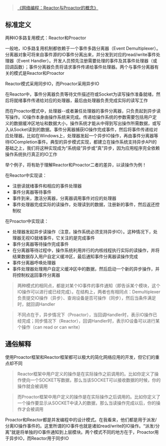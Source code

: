 >[《网络编程：Reactor与Proactor的概念》](http://www.cnblogs.com/dawen/archive/2011/05/18/2050358.html)

## 标准定义

两种IO多路复用模式：Reactor和Proactor

一般地，IO多路复用机制都依赖于一个事件多路分离器（Event Demultiplexer）。分离器对象可将来自事件源的IO事件分离出来，并分发到对应的read/write事件处理器（Event Handler）。开发人员预先注册需要处理的事件及其事件处理器（或回调函数）；事件分离器负责将请求事件传递给事件处理器。两个与事件分离器有关的模式是Reactor和Proactor

Reactor模式采用同步IO，而Proactor采用异步IO

在Reactor中，事件分离器负责等待文件描述符或Socket为读写操作准备就绪，然后将就绪事件传递给对应的处理器，最后由处理器负责完成实际的读写工作

而在Proactor模式中，处理器--或者兼任处理器的事件分离器，只负责起到异步读写操作。IO操作本身由操作系统来完成。传递给操作系统的参数需要包括用户定义的数据缓冲区地址和数据大小，操作系统才能从中得到写出操作所需数据，或写入从Socket读到的数据。事件分离器捕获IO操作完成事件，然后将事件传递给对应处理器。比如在Windows上，处理器发起一个异步IO操作，再由事件分离器等待IOCompletion事件。典型的异步模式实现，都建立在操作系统支持异步API的基础之上，我们将这种实现成为“系统级”异步或“真”异步，因为应用程序完全依赖操作系统执行真正的IO工作

举个例子，将有助于理解Reactor和Proactor二者的差异，以读操作为例！

在Reactor中实现读：

* 注册读就绪事件和相应的事件处理器
* 事件分离器等待事件
* 事件到来，激活分离器，分离器调用事件对应的处理器
* 事件处理器完成实际的读操作，处理读到的数据，注册新的事件，然后返还控制权

在Proactor中实现读：

* 处理器发起异步读操作（注意，操作系统必须支持异步IO）。这种情况下，处理器无视IO就绪事件，它关注的是完成事件
* 事件分离器等待操作完成事件
* 在分离器等待过程中，操作系统利用并行的内核线程执行实际的读操作，并将结果数据存入用户自定义缓冲区，最后通知事件分离器读操作完成
* 事件分离器呼唤处理器
* 事件处理器处理用户自定义缓冲区中的数据，然后启动一个新的异步操作，并将控制权返回事件分离器

>两种模式的相同点，都是对某个IO事件的事件通知（即告诉某个模块，这个IO操作可以进行或已经完成）。在结构上，两者也有相同点：Demultiplexer负责提交IO操作（异步）、查询设备是否可操作（同步），然后当条件满足时，就回调Handler

>不同点在于，异步情况下（Proactor），当回调Handler时，表示IO操作已经完成；同步情况下（Reactor），回调Handler时，表示IO设备可以进行某个操作（can read or can write）

## 通俗解释

使用Proactor框架和Reactor框架都可以极大的简化网络应用的开发，但它们的重点却不同

>Reactor框架中用户定义的操作是在实际操作之前调用的。比如你定义了操作使向一个SOCKET写数据，那么当该SOCKET可以接收数据的时候，你的操作就会被调用

>而Proactor框架中用户定义的操作是在实际操作之后调用的。比如你定义了一个操作要显示从SOCKET中读入的数据，那么当读操作完成以后，你的操作才会被调用

Proactor和Reactor都是并发编程中的设计模式。在我看来，他们都是用于派发/分离IO操作事件的。这里所谓的IO事件也就是诸如read/write的IO操作。“派发/分离”就是将单独的IO事件通知到上层模块。两个模式不同的地方在于，Proactor用于异步IO，而Reactor用于同步IO